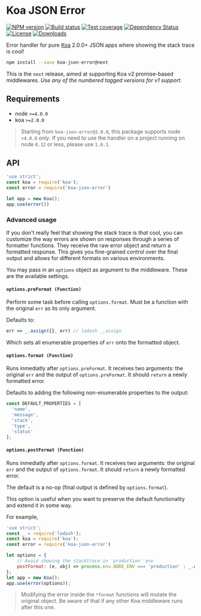 # Koa JSON Error

[![NPM version][npm-image]][npm-url]
[![Build status][travis-image]][travis-url]
[![Test coverage][codecov-image]][codecov-url]
[![Dependency Status][david-image]][david-url]
[![License][license-image]][license-url]
[![Downloads][downloads-image]][downloads-url]

Error handler for pure [Koa](https://koajs.com) 2.0.0+ JSON apps where showing the stack trace is _cool!_

```sh
npm install --save koa-json-error@next
```

This is the `next` release, aimed at supporting Koa v2 promise-based middlewares. _Use any of the numbered tagged versions for v1 support_.

## Requirements
- node `>=4.0.0`
- koa `>=2.0.0`

> Starting from `koa-json-error@2.0.0`, this package supports node `>4.0.0` _only_. If you need to use the handler on a project running on node `0.12` or less, please use `1.0.1`.


## API

```js
'use strict';
const koa = require('koa');
const error = require('koa-json-error')

let app = new Koa();
app.use(error())
```

### Advanced usage
If you don't really feel that showing the stack trace is _that_ cool, you can customize the way errors are shown on responses through a series of formatter functions. They receive the raw error object and return a formatted response. This gives you fine-grained control over the final output and allows for different formats on various environments.

You may pass in an `options` object as argument to the middleware. These are the available settings.

#### `options.preFormat (Function)`
Perform some task before calling `options.format`. Must be a function with the original `err` as its only argument.

Defaults to:

```javascript
err => _.assign({}, err) // lodash _.assign
```

Which sets all enumerable properties of `err` onto the formatted object.

#### `options.format (Function)`
Runs inmediatly after `options.preFormat`. It receives two arguments: the original `err` and the output of `options.preFormat`. It should `return` a newly formatted error.

Defaults to adding the following non-enumerable properties to the output:

```javascript
const DEFAULT_PROPERTIES = [
  'name',
  'message',
  'stack',
  'type',
  'status'
];
```

#### `options.postFormat (Function)`
Runs inmediatly after `options.format`. It receives two arguments: the original `err` and the output of `options.format`. It should `return` a newly formatted error.

The default is a no-op (final output is defined by `options.format`).

This option is useful when you want to preserve the default functionality and extend it in some way.

For example,
```javascript
'use strict';
const _ = require('lodash');
const koa = require('koa');
const error = require('koa-json-error')

let options = {
    // Avoid showing the stacktrace in 'production' env
    postFormat: (e, obj) => process.env.NODE_ENV === 'production' : _.omit(obj, 'stack') : obj
};
let app = new Koa();
app.use(error(options));
```

> Modifying the error inside the `*format` functions will mutate the original object. Be aware of that if any other Koa middleware runs after this one.

[npm-image]: https://img.shields.io/npm/v/koa-json-error.svg?style=flat-square
[npm-url]: https://npmjs.org/package/koa-json-error
[travis-image]: https://img.shields.io/travis/koajs/json-error/master.svg?style=flat-square
[travis-url]: https://travis-ci.org/koajs/json-error
[codecov-image]: https://img.shields.io/codecov/c/github/koajs/json-error/master.svg?style=flat-square
[codecov-url]: https://codecov.io/github/koajs/json-error
[david-image]: http://img.shields.io/david/koajs/json-error.svg?style=flat-square
[david-url]: https://david-dm.org/koajs/json-error
[license-image]: http://img.shields.io/npm/l/koa-json-error.svg?style=flat-square
[license-url]: LICENSE
[downloads-image]: http://img.shields.io/npm/dm/koa-json-error.svg?style=flat-square
[downloads-url]: https://npmjs.org/package/koa-json-error
